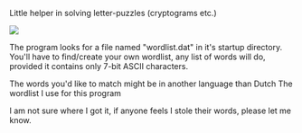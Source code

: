 Little helper in solving letter-puzzles (cryptograms etc.)

<img src="WordMatch.png" />

The program looks for a file named "wordlist.dat" in it's startup directory.
You'll have to find/create your own wordlist, any list of words will do,
provided it contains only 7-bit ASCII characters.

The words you'd like to match might be in another language than Dutch
The wordlist I use for this program

I am not sure where I got it, if anyone feels I stole their words, please let me know.

